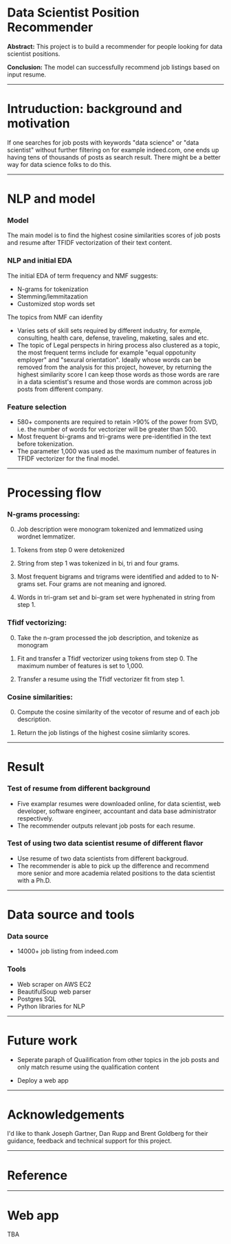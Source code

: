 # Data Scientist Position Recommender


__Abstract:__
This project is to build a recommender for people looking for data scientist positions.

__Conclusion:__
The model can successfully recommend job listings based on input resume.

---
# Intruduction: background and motivation 
If one searches for job posts with keywords "data science" or "data scientist" without further filtering on for example indeed.com, one ends up having tens of thousands of posts as search result. There might be a better way for data science folks to do this.

---
# NLP and model

### Model 
The main model is to find the highest cosine similarities scores of job posts and resume after TFIDF vectorization of their text content.

### NLP and initial EDA
The initial EDA of term frequency and NMF suggests: 

- N-grams for tokenization
- Stemming/lemmitazation 
- Customized stop words set

The topics from NMF can idenfity

- Varies sets of skill sets required by different industry, for exmple,  consulting, health care, defense, traveling, maketing, sales and etc.
- The topic of Legal perspects in hiring process also clustered as a topic, the most frequent terms include for example "equal oppotunity employer" and "sexural orientation". Ideally whose words can be removed from the analysis for this project, however, by returning the highest similarity score I can keep those words as those words are rare in a data scientist's resume and those words are common across job posts from different company. 


### Feature selection

- 580+ components are required to retain >90% of the power from SVD, i.e. the number of words for vectorizer will be greater than 500. 
- Most frequent bi-grams and tri-grams were pre-identified in the text before tokenization.
- The parameter 1,000 was used as the maximum number of features in TFIDF vectorizer for the final model.


---
# Processing flow

### N-grams processing:
0. Job description were monogram tokenized and lemmatized using wordnet lemmatizer.

1. Tokens from step 0 were detokenized 

2. String from step 1 was tokenized in bi, tri and four grams.

2. Most frequent bigrams and trigrams were identified and added to to N-grams set. Four grams are not meaning and ignored.

3. Words in tri-gram set and bi-gram set were hyphenated in string from step 1. 


### Tfidf vectorizing:
0. Take the n-gram processed the job description, and tokenize as monogram

1. Fit and transfer a Tfidf vectorizer using tokens from step 0. The maximum number of features is set to 1,000.

2. Transfer a resume using the Tfidf vectorizer fit from step 1.


### Cosine similarities:

0. Compute the cosine similarity of the vecotor of resume and of each job description.

1. Return the job listings of the highest cosine siimlarity scores.



---
# Result

### Test of resume from different background
- Five examplar resumes were downloaded online, for data scientist, web developer, software engineer, accountant and data base administrator respectively.
- The recommender outputs relevant job posts for each resume.

### Test of using two data scientist resume of different flavor
- Use resume of two data scientists from different backgroud.
- The recommender is able to pick up the difference and recommend more senior and more academia related positions to the data scientist with a Ph.D. 


---
# Data source and tools

### Data source
- 14000+ job listing from indeed.com

### Tools
- Web scraper on AWS EC2
- BeautifulSoup web parser
- Postgres SQL
- Python libraries for NLP
  

---
# Future work

- Seperate paraph of Quailification from other topics in the job posts and only match resume using the qualification content

- Deploy a web app


---
# Acknowledgements 
I'd like to thank Joseph Gartner, Dan Rupp and Brent Goldberg for their guidance, feedback and technical support for this project.


---
# Reference

---
# Web app
TBA
